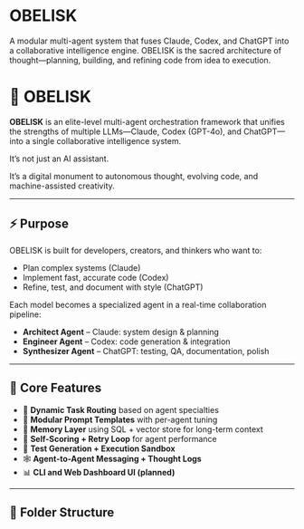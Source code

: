# OBELISK
A modular multi-agent system that fuses Claude, Codex, and ChatGPT into a collaborative intelligence engine. OBELISK is the sacred architecture of thought—planning, building, and refining code from idea to execution.

# 🗿 OBELISK

**OBELISK** is an elite-level multi-agent orchestration framework that unifies the strengths of multiple LLMs—Claude, Codex (GPT-4o), and ChatGPT—into a single collaborative intelligence system.

It’s not just an AI assistant.

It’s a digital monument to autonomous thought, evolving code, and machine-assisted creativity.

---

## ⚡ Purpose

OBELISK is built for developers, creators, and thinkers who want to:
- Plan complex systems (Claude)
- Implement fast, accurate code (Codex)
- Refine, test, and document with style (ChatGPT)

Each model becomes a specialized agent in a real-time collaboration pipeline:
- **Architect Agent** – Claude: system design & planning
- **Engineer Agent** – Codex: code generation & integration
- **Synthesizer Agent** – ChatGPT: testing, QA, documentation, polish

---

## 🧠 Core Features

- 🔁 **Dynamic Task Routing** based on agent specialties
- 🧱 **Modular Prompt Templates** with per-agent tuning
- 🧬 **Memory Layer** using SQL + vector store for long-term context
- 🤖 **Self-Scoring + Retry Loop** for agent performance
- 🧪 **Test Generation + Execution Sandbox**
- 🕸 **Agent-to-Agent Messaging + Thought Logs**
- 📊 **CLI and Web Dashboard UI (planned)**

---

## 🧩 Folder Structure

